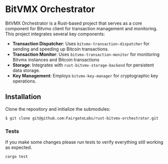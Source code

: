 # BitVMX Orchestrator
BitVMX Orchestrator is a Rust-based project that serves as a core component for Bitvmx client for transaction management and monitoring. This project integrates several key components:

- **Transaction Dispatcher**: Uses `bitvmx-transaction-dispatcher` for sending and speeding up Bitcoin transactions.
- **Transaction Monitor**: Uses `bitvmx-transaction-monitor` for monitoring Bitvmx instances and Bitcoin transactions
- **Storage**: Integrates with `rust-bitvmx-storage-backend` for persistent data storage.
- **Key Management**: Employs `bitvmx-key-manager` for cryptographic key operations.

## Installation
Clone the repository and initialize the submodules:
```bash
$ git clone git@github.com:FairgateLabs/rust-bitvmx-orchestrator.git
```

### Tests
If you make some changes please run tests to verify everything still working as expected.

```
cargo test
```